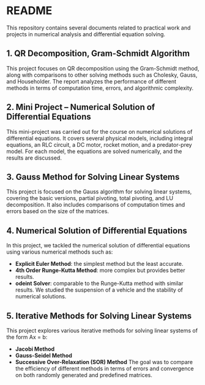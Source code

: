 # README

This repository contains several documents related to practical work and projects in numerical analysis and differential equation solving.

## 1. QR Decomposition, Gram-Schmidt Algorithm

This project focuses on QR decomposition using the Gram-Schmidt method, along with comparisons to other solving methods such as Cholesky, Gauss, and Householder. 
The report analyzes the performance of different methods in terms of computation time, errors, and algorithmic complexity.

## 2. Mini Project – Numerical Solution of Differential Equations

This mini-project was carried out for the course on numerical solutions of differential equations. 
It covers several physical models, including integral equations, an RLC circuit, a DC motor, rocket motion, and a predator-prey model. 
For each model, the equations are solved numerically, and the results are discussed.

## 3. Gauss Method for Solving Linear Systems

This project is focused on the Gauss algorithm for solving linear systems, covering the basic versions, partial pivoting, total pivoting, and LU decomposition. 
It also includes comparisons of computation times and errors based on the size of the matrices.

## 4. Numerical Solution of Differential Equations

In this project, we tackled the numerical solution of differential equations using various numerical methods such as:
- **Explicit Euler Method**: the simplest method but the least accurate.
- **4th Order Runge-Kutta Method**: more complex but provides better results.
- **odeint Solver**: comparable to the Runge-Kutta method with similar results.
We studied the suspension of a vehicle and the stability of numerical solutions.

## 5. Iterative Methods for Solving Linear Systems

This project explores various iterative methods for solving linear systems of the form Ax = b:
- **Jacobi Method**
- **Gauss-Seidel Method**
- **Successive Over-Relaxation (SOR) Method**
The goal was to compare the efficiency of different methods in terms of errors and convergence on both randomly generated and predefined matrices.
